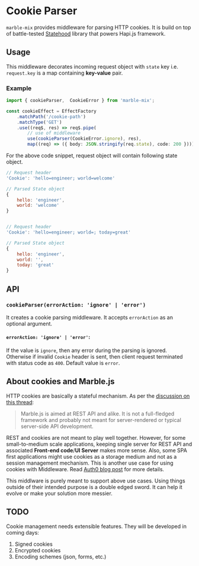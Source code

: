 # Cookie Parser
`marble-mix` provides middleware for parsing HTTP cookies. It is build on top of battle-tested [Statehood](https://github.com/hapijs/statehood) library that powers Hapi.js framework.

## Usage
This middleware decorates incoming request object with `state` key i.e. `request.key` is a map containing **key-value** pair.

### Example

```typescript
import { cookieParser,  CookieError } from 'marble-mix';

const cookieEffect = EffectFactory
    .matchPath('/cookie-path')
    .matchType('GET')
    .use((req$, res) => req$.pipe(
        // use of middleware
        use(cookieParser(CookieError.ignore), res),
        map((req) => ({ body: JSON.stringify(req.state), code: 200 }))));


```
For the above code snippet, request object will contain following state object.

``` javascript
// Request header
'Cookie': 'hello=engineer; world=welcome'

// Parsed State object
{
    hello: 'engineer',
    world: 'welcome'
}


// Request header
'Cookie': 'hello=engineer; world=; today=great'

// Parsed State object
{
    hello: 'engineer',
    world: '',
    today: 'great'
}
```

## API

### `cookieParser(errorAction: 'ignore' | 'error')`
It creates a cookie parsing middleware. It accepts `errorAction` as an optional argument.

#### `errorAction: 'ignore' | 'error'`:
If the value is `ignore`, then any error during the parsing is ignored. Otherwise if invalid `Cookie` header is sent, then client request terminated with status code as `400`. Default value is `error`.

## About cookies and Marble.js
HTTP cookies are basically a stateful mechanism. As per the [discussion on this thread](https://github.com/marblejs/marble/issues/83):

> Marble.js is aimed at REST API and alike. It is not a full-fledged framework and probably not meant for server-rendered or typical server-side API development.

REST and cookies are not meant to play well together. However, for some small-to-medium scale applications, keeping single server for REST API and associated **Front-end code**/**UI Server** makes more sense. Also, some SPA first applications might use cookies as a storage medium and not as a session management mechanism. This is another use case for using cookies with Middleware. Read [Auth0 blog post](https://auth0.com/docs/security/store-tokens) for more details.

This middlware is purely meant to support above use cases. Using things outside of their intended purpose is a double edged sword. It can help it evolve or make your solution more messier.

## TODO
Cookie management needs extensible features. They will be developed in coming days:
  1. Signed cookies
  2. Encrypted cookies
  3. Encoding schemes (json, forms, etc.)









